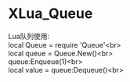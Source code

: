 # XLua_Queue
Lua队列使用:
<br>local Queue = require 'Queue'\<br>
<br>local queue = Queue.New()\<br>
<br>queue:Enqueue(1)\<br>
<br>local value = queue:Dequeue()\<br>

